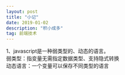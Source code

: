 ```yaml
---
layout: post
title: "小记"
date: 2019-01-02 
description: "积小成多"
tag: 前端技术
---
```


1、javascript是一种弱类型的、动态的语言。  
   弱类型：指变量无需指定数据类型、支持隐式转换  
   动态语言：一个变量可以保存不同类型的语言







  
